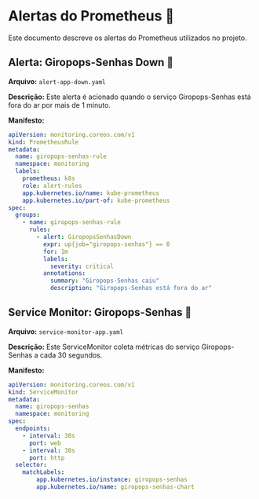 # Alertas do Prometheus 🚨

Este documento descreve os alertas do Prometheus utilizados no projeto.

## Alerta: Giropops-Senhas Down 🔴

**Arquivo:** `alert-app-down.yaml`

**Descrição:** Este alerta é acionado quando o serviço Giropops-Senhas está fora do ar por mais de 1 minuto.

**Manifesto:**
```yaml
apiVersion: monitoring.coreos.com/v1
kind: PrometheusRule
metadata:
  name: giropops-senhas-rule
  namespace: monitoring
  labels:
    prometheus: k8s
    role: alert-rules
    app.kubernetes.io/name: kube-prometheus
    app.kubernetes.io/part-of: kube-prometheus
spec:
  groups:
    - name: giropops-senhas-rule
      rules:
        - alert: GiropopsSenhasDown
          expr: up{job="giropops-senhas"} == 0
          for: 1m
          labels:
            severity: critical
          annotations:
            summary: "Giropops-Senhas caiu"
            description: "Giropops-Senhas está fora do ar"
```

## Service Monitor: Giropops-Senhas 📡

**Arquivo:** `service-monitor-app.yaml`

**Descrição:** Este ServiceMonitor coleta métricas do serviço Giropops-Senhas a cada 30 segundos.

**Manifesto:**
```yaml
apiVersion: monitoring.coreos.com/v1
kind: ServiceMonitor
metadata:
  name: giropops-senhas
  namespace: monitoring
spec:
  endpoints:
    - interval: 30s
      port: web
    - interval: 30s
      port: http
  selector:
    matchLabels:
        app.kubernetes.io/instance: giropops-senhas
        app.kubernetes.io/name: giropops-senhas-chart
```